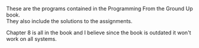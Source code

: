 These are the programs contained in the Programming From the Ground Up book.  
They also include the solutions to the assignments.


Chapter 8 is all in the book and I believe since the book is outdated it won't work on all systems. 
